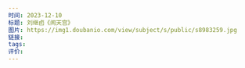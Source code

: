 ```yaml
---
时间: 2023-12-10
标题: 刘继卣《闹天宫》
图片: https://img1.doubanio.com/view/subject/s/public/s8983259.jpg
链接: 
tags: 
评价:
---
```




